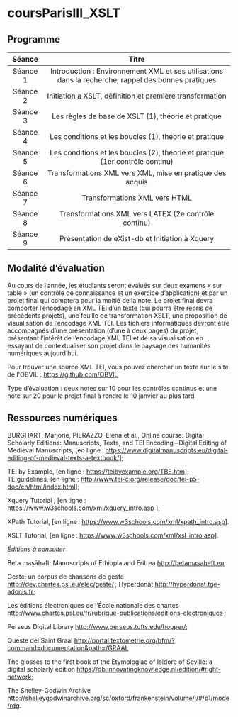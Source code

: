 # coursParisIII_XSLT

## Programme
| Séance | Titre|
| :--------:| :------------:|
| Séance 1 | Introduction : Environnement XML et ses utilisations dans la recherche, rappel des bonnes pratiques |
| Séance 2 | Initiation à XSLT, définition et première transformation                                            |
| Séance 3 | Les règles de base de XSLT (1), théorie et pratique                                                 |
| Séance 4 | Les conditions et les boucles (1), théorie et pratique                                              |
| Séance 5 | Les conditions et les boucles (2), théorie et pratique (1er contrôle continu)                       |
| Séance 6 | Transformations XML vers XML, mise en pratique des acquis                                           |
| Séance 7 | Transformations XML vers HTML                                                                       |
| Séance 8 | Transformations XML vers LATEX (2e contrôle continu)                                                |
| Séance 9 | Présentation de eXist-db et Initiation à Xquery                                                     |


## Modalité d’évaluation

Au cours de l’année, les étudiants seront évalués sur deux examens « sur table » (un contrôle de connaissance et un exercice d’application) et par un projet final qui comptera pour la moitié de la note. Le projet final devra comporter l’encodage en XML TEI d’un texte (qui pourra être repris de précédents projets), une feuille de transformation XSLT, une proposition de visualisation de l’encodage XML TEI. Les fichiers informatiques devront être accompagnés d’une présentation (d’une à deux pages) du projet, présentant l’intérêt de l’encodage XML TEI et de sa visualisation en essayant de contextualiser son projet dans le paysage des humanités numériques aujourd’hui.

Pour trouver une source XML TEI, vous pouvez chercher un texte sur le site de l'OBVIL :  https://github.com/OBVIL

Type d’évaluation : deux notes sur 10 pour les contrôles continus et une note sur 20 pour le projet final à rendre le 10 janvier au plus tard.


## Ressources numériques

BURGHART, Marjorie, PIERAZZO, Elena et al., Online course: Digital Scholarly Editions: Manuscripts, Texts, and TEI Encoding – Digital Editing of Medieval Manuscripts, [en ligne : https://www.digitalmanuscripts.eu/digital-editing-of-medieval-texts-a-textbook/];

TEI by Example, [en ligne : https://teibyexample.org/TBE.htm]; TEIguidelines, [en ligne : http://www.tei-c.org/release/doc/tei-p5-doc/en/html/index.html]; 

Xquery Tutorial , [en ligne : https://www.w3schools.com/xml/xquery_intro.asp ];

XPath Tutorial, [en ligne : https://www.w3schools.com/xml/xpath_intro.asp].

XSLT Tutorial, [en ligne : https://www.w3schools.com/xml/xsl_intro.asp].

*Éditions à consulter* 

Beta maṣāḥǝft: Manuscripts of Ethiopia and Eritrea <http://betamasaheft.eu>; 


Geste: un corpus de chansons de geste <http://dev.chartes.psl.eu/elec/geste/> ;
Hyperdonat <http://hyperdonat.tge-adonis.fr>; 

Les éditions électroniques de l’École nationale des chartes <http://www.chartes.psl.eu/fr/rubrique-publications/editions-electroniques> ; 

Perseus Digital Library <http://www.perseus.tufts.edu/hopper/>; 

Queste del Saint Graal <http://portal.textometrie.org/bfm/?command=documentation&path=/GRAAL> 

The glosses to the first book of the Etymologiae of Isidore of Seville: a digital scholarly edition <https://db.innovatingknowledge.nl/edition/#right-network>;

The Shelley-Godwin Archive <http://shelleygodwinarchive.org/sc/oxford/frankenstein/volume/i/#/p1/mode/rdg>. 
